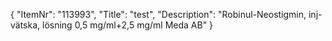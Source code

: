 {
  "ItemNr": "113993",
  "Title": "test",
  "Description": "Robinul-Neostigmin, inj-vätska, lösning 0,5 mg/ml+2,5 mg/ml Meda AB"
}